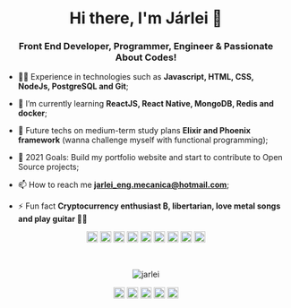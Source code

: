 <h1 align="center">Hi there, I'm Járlei 👋</h1>
<h3 align="center">Front End Developer, Programmer, Engineer & Passionate About Codes!</h3>

- 👨‍💻 Experience in technologies such as **Javascript, HTML, CSS, NodeJs, PostgreSQL and Git**;

- 🌱 I’m currently learning **ReactJS, React Native, MongoDB, Redis and docker**;

- 🚀 Future techs on medium-term study plans **Elixir and Phoenix framework** (wanna challenge myself with functional programming);

- 🥅 2021 Goals: Build my portfolio website and start to contribute to Open Source projects;

- 📫 How to reach me **jarlei_eng.mecanica@hotmail.com**;

- ⚡ Fun fact **Cryptocurrency enthusiast ₿, libertarian, love metal songs and play guitar 🎸😜**


<p align="center">
<img src="https://devicons.github.io/devicon/devicon.git/icons/react/react-original-wordmark.svg" alt="react" width="20" height="20"/>
<img src="https://devicons.github.io/devicon/devicon.git/icons/css3/css3-original-wordmark.svg" alt="css3"  width="20" height="20"/>
<img src="https://devicons.github.io/devicon/devicon.git/icons/html5/html5-original-wordmark.svg" alt="html5"  width="20" height="20"/>
<img src="https://devicons.github.io/devicon/devicon.git/icons/javascript/javascript-original.svg" alt="javascript" width="20" height="20"/>
<img src="https://devicons.github.io/devicon/devicon.git/icons/postgresql/postgresql-original-wordmark.svg" alt="postgresql" width="20" height="20"/>
<img src="https://devicons.github.io/devicon/devicon.git/icons/nodejs/nodejs-original.svg" alt="nodejs" width="20" height="20"/>
<img src="https://devicons.github.io/devicon/devicon.git/icons/git/git-original.svg" alt="nodejs" width="20" height="20"/>
<img src="https://devicon.dev/devicon.git/icons/redis/redis-original.svg" alt="nodejs" width="20" height="20"/>
<img src="https://devicon.dev/devicon.git/icons/docker/docker-original.svg" alt="nodejs" width="20" height="20"/>
</p>
<br>
<p align="center">
<img src="https://github-readme-stats.vercel.app/api?username=jarlei3m&show_icons=true" alt="jarlei"/> 
</p>

<p align="center">
<a href="https://twitter.com/https://twitter.com/VanaheimEng" target="blank"><img align="center" src="https://cdn.jsdelivr.net/npm/simple-icons@3.0.1/icons/twitter.svg" alt="jarlei" height="20" width="20" /></a>
<a href="https://linkedin.com/in/jarleirodrigues" target="blank"><img align="center" src="https://cdn.jsdelivr.net/npm/simple-icons@3.0.1/icons/linkedin.svg" alt="jarlei" height="20" width="20" /></a>
<a href="https://codesandbox.com/jarlei3m" target="blank"><img align="center" src="https://cdn.jsdelivr.net/npm/simple-icons@3.0.1/icons/codesandbox.svg" alt="jarlei" height="20" width="20" /></a>
<a href="https://fb.com/jarlei.rodrigues" target="blank"><img align="center" src="https://cdn.jsdelivr.net/npm/simple-icons@3.0.1/icons/facebook.svg" alt="jarlei" height="20" width="20" /></a>
<a href="https://instagram.com/rodrigues.jarlei" target="blank"><img align="center" src="https://cdn.jsdelivr.net/npm/simple-icons@3.0.1/icons/instagram.svg" alt="jarlei" height="20" width="20" /></a>
</p>
